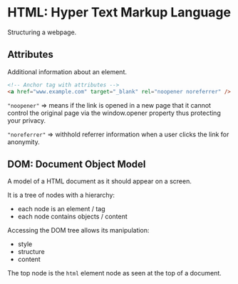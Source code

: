 # HTML: Hyper Text Markup Language

Structuring a webpage.

## Attributes
Additional information about an element.

```HTML
<!-- Anchor tag with attributes -->
<a href="www.example.com" target="_blank" rel="noopener noreferrer" />
```

`"noopener"` => means if the link is opened in a new page that it cannot control the original page via the window.opener property thus protecting your privacy.

`"noreferrer"` => withhold referrer information when a user clicks the link for anonymity.


## DOM: Document Object Model
A model of a HTML document as it should appear on a screen.

It is a tree of nodes with a hierarchy:
 - each node is an element / tag
 - each node contains objects / content

Accessing the DOM tree allows its manipulation:
 - style
 - structure
 - content

The top node is the `html` element node as seen at the top of a document.
